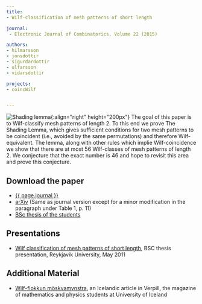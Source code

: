 ```yaml
---
title:
- Wilf-classification of mesh patterns of short length

journal:
 - Electronic Journal of Combinatorics, Volume 22 (2015)

authors: 
- hilmarsson
- jonsdottir
- sigurdardottir
- ulfarsson
- vidarsdottir

projects:
- coincWilf


---
```

![Shading lemma]({{site.baseurl}}/assets/img/shlemma.png){:align="right" height="200px"}
The goal of this paper is to Wilf-classify mesh patterns of length 2. To this
end we prove The Shading Lemma, which gives sufficient conditions for two mesh
patterns to be coincident (i.e., avoided by the same permutations) and
therefore Wilf-equivalent. The lemma, along with other rules which implie
Wilf-coincidence we show that there are at most 56 Wilf-classes of mesh
patterns of length 2. We conjecture that the exact number is 46 and hope to
revisit this area and prove this conjecture.

## Download the paper
- [{{ page.journal }}](https://www.combinatorics.org/ojs/index.php/eljc/article/view/v22i4p13/)
- [arXiv](http://arxiv.org/abs/1409.3165) (Same as journal version except for a minor modification in the paragraph under Table 1, p. 11)
- [BSc thesis of the students](http://hdl.handle.net/1946/9181)

## Presentations
- [Wilf classification of mesh patterns of short length]({{site.baseurl}}/assets/talks/shlemma/Lokakynning.pdf),
BSC thesis presentation, Reykjavik University, May 2011

## Additional Material
- [Wilf-flokkun möskvamynstra]({{site.baseurl}}/assets/add/shlemma/Verpill.pdf),
an Icelandic article in Verpill, the magazine of mathematics and physics students at University of Iceland